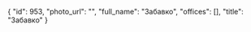 {
    "id": 953,
    "photo_url": "",
    "full_name": "Забавко",
    "offices": [],
    "title": "Забавко"
}